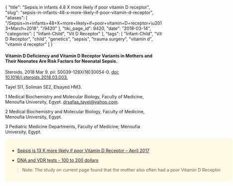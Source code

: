 {
    "title": "Sepsis in infants 4.8 X more likely if poor vitamin D receptor",
    "slug": "sepsis-in-infants-48-x-more-likely-if-poor-vitamin-d-receptor",
    "aliases": [
        "/Sepsis+in+infants+48+X+more+likely+if+poor+vitamin+D+receptor+\u2013+March+2018",
        "/9420"
    ],
    "tiki_page_id": 9420,
    "date": "2018-03-14",
    "categories": [
        "Infant-Child",
        "Vit D Receptor"
    ],
    "tags": [
        "Infant-Child",
        "Vit D Receptor",
        "child",
        "genetics",
        "sepsis",
        "trauma surgery",
        "vitamin d",
        "vitamin d receptor"
    ]
}


#### Vitamin D Deficiency and Vitamin D Receptor Variants in Mothers and Their Neonates Are Risk Factors for Neonatal Sepsis.

Steroids. 2018 Mar 9. pii: S0039-128X(18)30054-0. [doi: 10.1016/j.steroids.2018.03.003.](https://doi.org/10.1016/j.steroids.2018.03.003.) 

Tayel SI1, Soliman SE2, Elsayed HM3.

1 Medical Biochemistry and Molecular Biology, Faculty of Medicine, Menoufia University, Egypt. drsafaa_tayel@yahoo.com.

2 Medical Biochemistry and Molecular Biology, Faculty of Medicine, Menoufia University, Egypt.

3 Pediatric Medicine Departments, Faculty of Medicine, Menoufia University, Egypt.

<div class="border" style="background-color:#FFFAE2;padding:15px;margin:10px 0;border-radius:5px;width:700px">

* [Sepsis is 13 X more likely if poor Vitamin D Receptor – April 2017](/posts/sepsis-is-13-x-more-likely-if-poor-vitamin-d-receptor)

* [DNA and VDR tests - 100 to 200 dollars](/posts/dna-and-vdr-tests-100-to-200-dollars)

> Note: The study on current page found that the mother also often had a poor Vitamin D Receptor